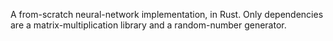 A from-scratch neural-network implementation, in Rust. Only dependencies are a matrix-multiplication
library and a random-number generator.
